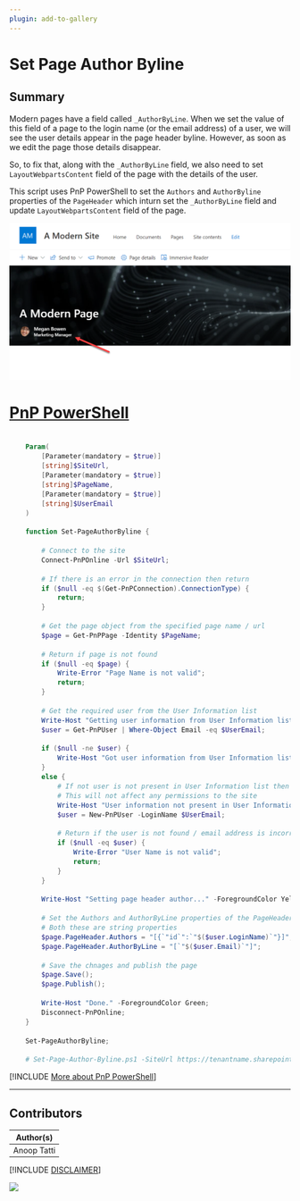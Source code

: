 ```yaml
---
plugin: add-to-gallery
---
```


# Set Page Author Byline

## Summary

Modern pages have a field called `_AuthorByLine`. When we set the value of this field of a page to the login name (or the email address) of a user, we will see the user details appear in the page header byline. However, as soon as we edit the page those details disappear. 

So, to fix that, along with the `_AuthorByLine` field, we also need to set `LayoutWebpartsContent` field of the page with the details of the user.

This script uses PnP PowerShell to set the `Authors` and `AuthorByline` properties of the `PageHeader` which inturn set the `_AuthorByLine` field and update `LayoutWebpartsContent` field of the page.

![Example Screenshot](assets/example.png)

# [PnP PowerShell](#tab/pnpps)

```powershell

    Param(
        [Parameter(mandatory = $true)]
        [string]$SiteUrl,
        [Parameter(mandatory = $true)]
        [string]$PageName,
        [Parameter(mandatory = $true)]
        [string]$UserEmail
    )

    function Set-PageAuthorByline {

        # Connect to the site
        Connect-PnPOnline -Url $SiteUrl;

        # If there is an error in the connection then return
        if ($null -eq $(Get-PnPConnection).ConnectionType) {
            return;
        }

        # Get the page object from the specified page name / url 
        $page = Get-PnPPage -Identity $PageName;

        # Return if page is not found
        if ($null -eq $page) {
            Write-Error "Page Name is not valid";
            return;
        }

        # Get the required user from the User Information list
        Write-Host "Getting user information from User Information list..." -ForegroundColor Yellow;
        $user = Get-PnPUser | Where-Object Email -eq $UserEmail;

        if ($null -ne $user) {
            Write-Host "Got user information from User Information list." -ForegroundColor Yellow;
        }
        else {
            # If not user is not present in User Information list then add the user to the list
            # This will not affect any permissions to the site
            Write-Host "User information not present in User Information list, hence adding..." -ForegroundColor Yellow;
            $user = New-PnPUser -LoginName $UserEmail; 

            # Return if the user is not found / email address is incorrect
            if ($null -eq $user) {
                Write-Error "User Name is not valid";
                return;
            }
        }

        Write-Host "Setting page header author..." -ForegroundColor Yellow;

        # Set the Authors and AuthorByLine properties of the PageHeader
        # Both these are string properties
        $page.PageHeader.Authors = "[{`"id`":`"$($user.LoginName)`"}]";
        $page.PageHeader.AuthorByLine = "[`"$($user.Email)`"]";

        # Save the chnages and publish the page
        $page.Save();
        $page.Publish();

        Write-Host "Done." -ForegroundColor Green;
        Disconnect-PnPOnline;
    }

    Set-PageAuthorByline;

    # Set-Page-Author-Byline.ps1 -SiteUrl https://tenantname.sharepoint.com/sites/sitename -PageName Page-1.aspx -UserEmail user@tenantname.onmicrosoft.com

```
[!INCLUDE [More about PnP PowerShell](../../docfx/includes/MORE-PNPPS.md)]
***

## Contributors

| Author(s) |
|-----------|
| Anoop Tatti |

[!INCLUDE [DISCLAIMER](../../docfx/includes/DISCLAIMER.md)]

<img src="https://telemetry.sharepointpnp.com/script-samples/scripts/spo-set-page-authorbyline" aria-hidden="true" />